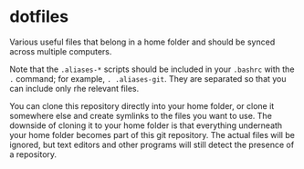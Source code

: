 # dotfiles
Various useful files that belong in a home folder and should be synced across multiple computers.

Note that the `.aliases-*` scripts should be included in your `.bashrc` with the `.` command; for example, `. .aliases-git`. They are separated so that you can include only rhe relevant files.

You can clone this repository directly into your home folder, or clone it somewhere else and create symlinks to the files you want to use. The downside of cloning it to your home folder is that everything underneath your home folder becomes part of this git repository. The actual files will be ignored, but text editors and other programs will still detect the presence of a repository.
